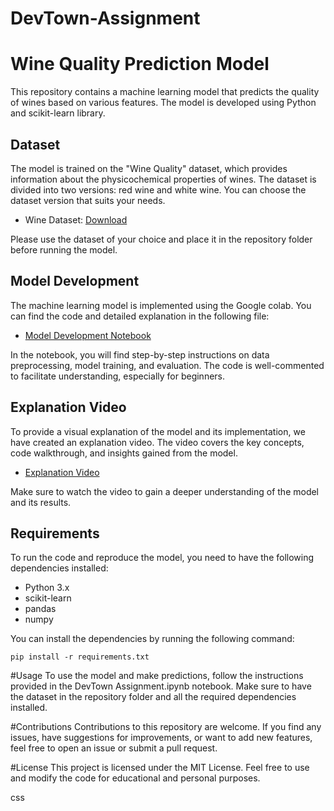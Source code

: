 # DevTown-Assignment

# Wine Quality Prediction Model

This repository contains a machine learning model that predicts the quality of wines based on various features. The model is developed using Python and scikit-learn library.

## Dataset

The model is trained on the "Wine Quality" dataset, which provides information about the physicochemical properties of wines. The dataset is divided into two versions: red wine and white wine. You can choose the dataset version that suits your needs.

- Wine Dataset: [Download](https://archive.ics.uci.edu/dataset/186/wine+quality)

Please use the dataset of your choice and place it in the repository folder before running the model.

## Model Development

The machine learning model is implemented using the Google colab. You can find the code and detailed explanation in the following file:

- [Model Development Notebook](DevTown_Assignment.ipynb)

In the notebook, you will find step-by-step instructions on data preprocessing, model training, and evaluation. The code is well-commented to facilitate understanding, especially for beginners.

## Explanation Video

To provide a visual explanation of the model and its implementation, we have created an explanation video. The video covers the key concepts, code walkthrough, and insights gained from the model.

- [Explanation Video](https://example.com/explanation_video)

Make sure to watch the video to gain a deeper understanding of the model and its results.

## Requirements

To run the code and reproduce the model, you need to have the following dependencies installed:

- Python 3.x
- scikit-learn
- pandas
- numpy

You can install the dependencies by running the following command:

```shell
pip install -r requirements.txt
```

#Usage
To use the model and make predictions, follow the instructions provided in the DevTown Assignment.ipynb notebook. Make sure to have the dataset in the repository folder and all the required dependencies installed.

#Contributions
Contributions to this repository are welcome. If you find any issues, have suggestions for improvements, or want to add new features, feel free to open an issue or submit a pull request.

#License
This project is licensed under the MIT License. Feel free to use and modify the code for educational and personal purposes.

css

